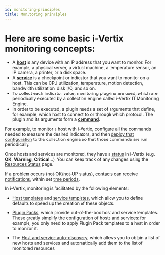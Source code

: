 ```yaml
---
id: monitoring-principles
title: Monitoring principles
---
```


# Here are some basic i-Vertix monitoring concepts:

* A [**host**](../monitoring-hosts/monitoring-host.md) is any device with an IP address that you want to monitor. For example, a physical server, a virtual machine, a temperature sensor, an IP camera, a printer, or a disk space.
* A [**service**](../monitoring-services/monitoring-service.md) is a checkpoint or indicator that you want to monitor on a host. This can be CPU utilization, temperature, motion detection, bandwidth utilization, disk I/O, and so on.
* To collect each indicator value, monitoring plug-ins are used, which are periodically executed by a collection engine called i-Vertix IT Monitoring Engine.
* In order to be executed, a plugin needs a set of arguments that define, for example, which host to connect to or through which protocol.
  The plugin and its arguments form a [**command**](../../monitoring-resources/generic-object-actions/commands.md).

For example, to monitor a host with i-Vertix, configure all the commands needed to measure the desired indicators, and then [deploy that configuration](../../monitoring-resources/monitoring-basics/config-deploy.md) to the collection engine so that those commands are run periodically.

Once hosts and services are monitored, they have a [status](../../events-alerts/viewing-events/concepts.md) in i-Vertix (e.g. **OK**, **Warning**, **Critical**...). You can keep track of any changes using the [Resources Status](../../events-alerts/viewing-events/resources-status.md) page.

If a problem occurs (not-OK/not-UP status), [contacts](../../managing-users-contacts/contacts-users.md) can receive [notifications](../../events-alerts/managing-notifications/configuring-notification.md), within set [time periods](../../monitoring-resources/generic-object-actions/timeperiods.md).

In i-Vertix, monitoring is facilitated by the following elements:

- [Host templates](../../monitoring-resources/monitoring-hosts/host-templates.md) and [service templates](../../monitoring-resources/monitoring-services/service-template.md), which allow you to define defaults to speed up the creation of these objects.

- [Plugin Packs](../../monitoring-resources/monitoring-basics/plugin-packs.md), which provide out-of-the-box host and service templates. These greatly simplify the configuration of hosts and services: for example, you only need to apply Plugin Pack templates to a host in order to monitor it.

- The [Host and service auto-discovery](../../monitoring-resources/discovery/description.md), which allows you to obtain a list of new hosts and services and automatically add them to the list of monitored resources.